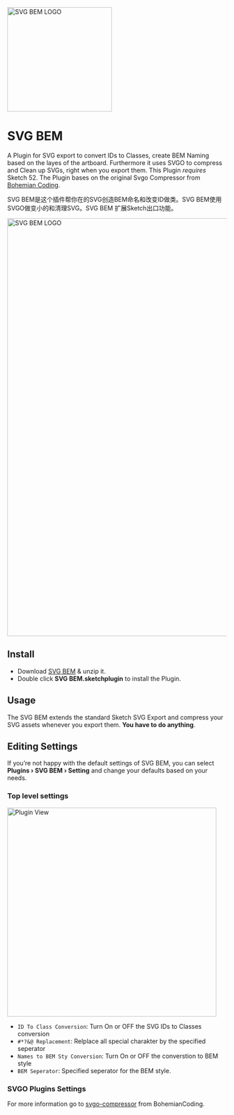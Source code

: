 <img src="https://raw.githubusercontent.com/mLihs/svg-bem/master/doc/img/svg_bem_logo.png" alt="SVG BEM LOGO" width="240">

# SVG BEM

A Plugin for SVG export to convert IDs to Classes, create BEM Naming based on the layes of the artboard. Furthermore it uses SVGO to compress and Clean up SVGs, right when you export them. This Plugin *requires* Sketch 52. The Plugin bases on the original Svgo Compressor from [Bohemian Coding](https://raw.githubusercontent.com/BohemianCoding/svgo-compressor).

SVG BEM是这个插件帮你在的SVG创造BEM命名和改变ID做类。SVG BEM使用SVGO做变小的和清理SVG。SVG BEM 扩展Sketch出口功能。

<img src="https://raw.githubusercontent.com/mLihs/svg-bem/master/doc/img/example.jpg" alt="SVG BEM LOGO" width="960">



## Install

- Download [SVG BEM](https://github.com/mLihs/svg-bem/releases/) & unzip it.
- Double click **SVG BEM.sketchplugin** to install the Plugin.

## Usage

The SVG BEM extends the standard Sketch SVG Export and compress your SVG assets whenever you export them. **You have to do anything**.



## Editing Settings

If you’re not happy with the default settings of SVG BEM, you can select **Plugins › SVG BEM › Setting** and change your defaults based on your needs.

### Top level settings

<img src="https://raw.githubusercontent.com/mLihs/svg-bem/master/doc/img/look.jpg" alt="Plugin View" width="480">

- `ID To Class Conversion`: Turn On or OFF the SVG IDs to Classes conversion
- `#*?&@ Replacement`: Relplace all special charakter by the specified seperator
- `Names to BEM Sty Conversion`: Turn On or OFF the converstion to BEM style
- `BEM Seperator`: Specified seperator for the BEM style.


### SVGO Plugins Settings

For more information go to [svgo-compressor](https://github.com/BohemianCoding/svgo-compressor) from BohemianCoding.



